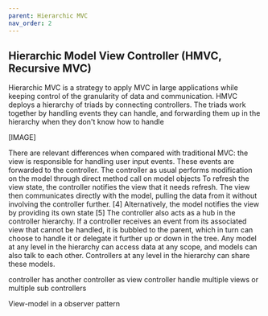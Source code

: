 ```yaml
---
parent: Hierarchic MVC
nav_order: 2
---
```

Hierarchic Model View Controller (HMVC, Recursive MVC)
------------------------------------------------------

Hierarchic MVC is a strategy to apply MVC in large applications while keeping
control of the granularity of data and communication. HMVC deploys a hierarchy
of triads by connecting controllers. The triads work together by handling
events they can handle, and forwarding them up in the hierarchy when they don't
know how to handle

[IMAGE]

There are relevant differences when compared with traditional MVC:
the view is responsible for handling user input events. These events are
forwarded to the controller.  The controller as usual performs modification on
the model through direct method call on model objects To refresh the view
state, the controller notifies the view that it needs refresh. The view then
communicates directly with the model, pulling the data from it without
involving the controller further. [4] Alternatively, the model notifies the
view by providing its own state [5] The controller also acts as a hub in the
controller hierarchy. If a controller receives an event from its associated
view that cannot be handled, it is bubbled to the parent, which in turn can
choose to handle it or delegate it further up or down in the tree.  Any model
at any level in the hierarchy can access data at any scope, and models can also
talk to each other. Controllers at any level in the hierarchy can share these
models.

controller has another controller as view
controller handle multiple views or multiple sub controllers

View-model in a observer pattern

